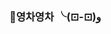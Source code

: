 ### 🌱영차영차 ╰(⊡-⊡)و <!-- [![Hits](https://hits.seeyoufarm.com/api/count/incr/badge.svg?url=https%3A%2F%2Fgithub.com%2Frim0703&count_bg=%2379C83D&title_bg=%23555555&icon=&icon_color=%23E7E7E7&title=hits&edge_flat=false)](https://hits.seeyoufarm.com) -->

<!--
**rim0703/rim0703** is a ✨ _special_ ✨ repository because its `README.md` (this file) appears on your GitHub profile.

Here are some ideas to get you started:

- 🔭 I’m currently working on ...
- 🌱 I’m currently learning ...
- 👯 I’m looking to collaborate on ...
- 🤔 I’m looking for help with ...
- 💬 Ask me about ...
- 📫 How to reach me: ...
- 😄 Pronouns: ...
- ⚡ Fun fact: ...
-->

<!-- ![rim0703's github stats](https://github-readme-stats.vercel.app/api?username=rim0703) 
<b>1일1커밋!</b> 

개강 3/2(화)

[![Solved.ac
프로필](http://mazassumnida.wtf/api/v2/generate_badge?boj=rim0703)](https://solved.ac/rim0703)

-->




